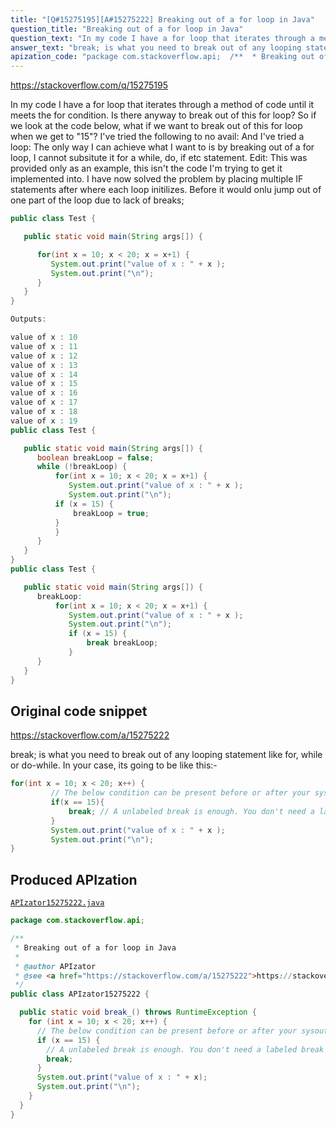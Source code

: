 ```yaml
---
title: "[Q#15275195][A#15275222] Breaking out of a for loop in Java"
question_title: "Breaking out of a for loop in Java"
question_text: "In my code I have a for loop that iterates through a method of code until it meets the for condition. Is there anyway to break out of this for loop? So if we look at the code below, what if we want to break out of this for loop when we get to \"15\"? I've tried the following to no avail: And I've tried a loop: The only way I can achieve what I want to is by breaking out of a for loop, I cannot subsitute it for a while, do, if etc statement. Edit: This was provided only as an example, this isn't the code I'm trying to get it implemented into. I have now solved the problem by placing multiple IF statements after where each loop initilizes. Before it would onlu jump out of one part of the loop due to lack of breaks;"
answer_text: "break; is what you need to break out of any looping statement like for, while or do-while. In your case, its going to be like this:-"
apization_code: "package com.stackoverflow.api;  /**  * Breaking out of a for loop in Java  *  * @author APIzator  * @see <a href=\"https://stackoverflow.com/a/15275222\">https://stackoverflow.com/a/15275222</a>  */ public class APIzator15275222 {    public static void break_() throws RuntimeException {     for (int x = 10; x < 20; x++) {       // The below condition can be present before or after your sysouts, depending on your needs.       if (x == 15) {         // A unlabeled break is enough. You don't need a labeled break here.         break;       }       System.out.print(\"value of x : \" + x);       System.out.print(\"\\n\");     }   } }"
---
```


https://stackoverflow.com/q/15275195

In my code I have a for loop that iterates through a method of code until it meets the for condition.
Is there anyway to break out of this for loop?
So if we look at the code below, what if we want to break out of this for loop when we get to &quot;15&quot;?
I&#x27;ve tried the following to no avail:
And I&#x27;ve tried a loop:
The only way I can achieve what I want to is by breaking out of a for loop, I cannot subsitute it for a while, do, if etc statement.
Edit:
This was provided only as an example, this isn&#x27;t the code I&#x27;m trying to get it implemented into. I have now solved the problem by placing multiple IF statements after where each loop initilizes. Before it would onlu jump out of one part of the loop due to lack of breaks;


```java
public class Test {

   public static void main(String args[]) {

      for(int x = 10; x < 20; x = x+1) {
         System.out.print("value of x : " + x );
         System.out.print("\n");
      }
   }
}

Outputs:

value of x : 10
value of x : 11
value of x : 12
value of x : 13
value of x : 14
value of x : 15
value of x : 16
value of x : 17
value of x : 18
value of x : 19
public class Test {

   public static void main(String args[]) {
      boolean breakLoop = false;
      while (!breakLoop) {
          for(int x = 10; x < 20; x = x+1) {
             System.out.print("value of x : " + x );
             System.out.print("\n");
          if (x = 15) {
              breakLoop = true;
          }
          }
      }
   }
}
public class Test {

   public static void main(String args[]) {
      breakLoop:
          for(int x = 10; x < 20; x = x+1) {
             System.out.print("value of x : " + x );
             System.out.print("\n");
             if (x = 15) {
                 break breakLoop;
             }
      }
   }
}
```


## Original code snippet

https://stackoverflow.com/a/15275222

break; is what you need to break out of any looping statement like for, while or do-while.
In your case, its going to be like this:-

```java
for(int x = 10; x < 20; x++) {
         // The below condition can be present before or after your sysouts, depending on your needs.
         if(x == 15){
             break; // A unlabeled break is enough. You don't need a labeled break here.
         }
         System.out.print("value of x : " + x );
         System.out.print("\n");
}
```

## Produced APIzation

[`APIzator15275222.java`](https://github.com/pasqualesalza/apization-temp-data/raw/master/apizations/java/APIzator15275222.java)

```java
package com.stackoverflow.api;

/**
 * Breaking out of a for loop in Java
 *
 * @author APIzator
 * @see <a href="https://stackoverflow.com/a/15275222">https://stackoverflow.com/a/15275222</a>
 */
public class APIzator15275222 {

  public static void break_() throws RuntimeException {
    for (int x = 10; x < 20; x++) {
      // The below condition can be present before or after your sysouts, depending on your needs.
      if (x == 15) {
        // A unlabeled break is enough. You don't need a labeled break here.
        break;
      }
      System.out.print("value of x : " + x);
      System.out.print("\n");
    }
  }
}

```